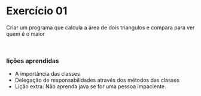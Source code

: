 # Exercício 01

<p> Criar um programa que calcula a área de dois triangulos e compara para ver quem é o maior</p>
<br>

### lições aprendidas

<ul>

<li>A importância das classes</li>
<li>Delegação de responsabilidades através dos métodos das classes</li>
<li>Lição extra: Não aprenda java se for uma pessoa impaciente.</li>

</ul>